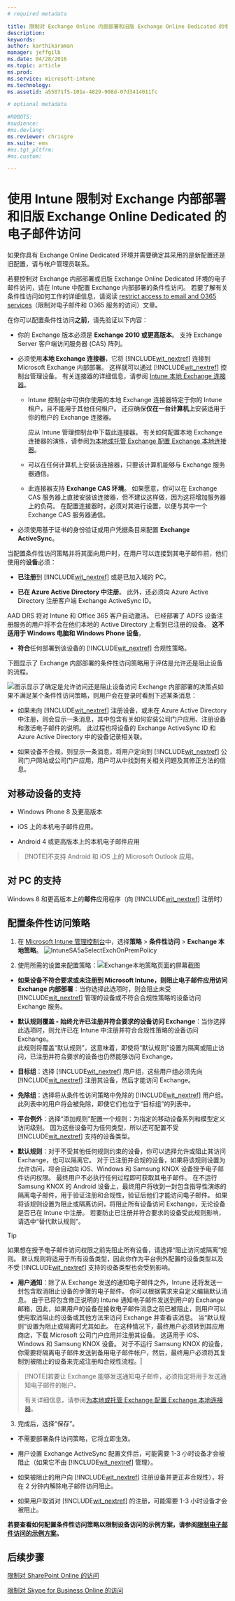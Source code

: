 ```yaml
---
# required metadata

title: 限制对 Exchange Online 内部部署和旧版 Exchange Online Dedicated 的电子邮件访问| Microsoft Intune
description:
keywords:
author: karthikaraman
manager: jeffgilb
ms.date: 04/28/2016
ms.topic: article
ms.prod:
ms.service: microsoft-intune
ms.technology:
ms.assetid: a55071f5-101e-4829-908d-07d3414011fc

# optional metadata

#ROBOTS:
#audience:
#ms.devlang:
ms.reviewer: chrisgre
ms.suite: ems
#ms.tgt_pltfrm:
#ms.custom:

---
```


# 使用 Intune 限制对 Exchange 内部部署和旧版 Exchange Online Dedicated 的电子邮件访问


如果你具有 Exchange Online Dedicated 环境并需要确定其采用的是新配置还是旧配置，请与帐户管理员联系。


若要控制对 Exchange 内部部署或旧版 Exchange Online Dedicated 环境的电子邮件访问，请在 Intune 中配置 Exchange 内部部署的条件性访问。
若要了解有关条件性访问如何工作的详细信息，请阅读 [restrict access to email and O365 services]( restrict-access-to-email-and-o365-services-with-microsoft-intune.md)（限制对电子邮件和 O365 服务的访问）文章。

在你可以配置条件性访问**之前**，请先验证以下内容：

-   你的 Exchange 版本必须是 **Exchange 2010 或更高版本**。 支持 Exchange Server 客户端访问服务器 (CAS) 阵列。

-   必须使用**本地 Exchange 连接器**，它将 [!INCLUDE[wit_nextref](../includes/wit_nextref_md.md)] 连接到 Microsoft Exchange 内部部署。 这样就可以通过 [!INCLUDE[wit_nextref](../includes/wit_nextref_md.md)] 控制台管理设备。 有关连接器的详细信息，请参阅 [Intune 本地 Exchange 连接器](intune-on-premises-exchange-connector.md)。

    -   Intune 控制台中可供你使用的本地 Exchange 连接器特定于你的 Intune 租户，且不能用于其他任何租户。 还应确保**仅在一台计算机上**安装适用于你的租户的 Exchange 连接器。

        应从 Intune 管理控制台中下载此连接器。  有关如何配置本地 Exchange 连接器的演练，请参阅[为本地或托管 Exchange 配置 Exchange 本地连接器](intune-on-premises-exchange-connector.md)。

    -   可以在任何计算机上安装该连接器，只要该计算机能够与 Exchange 服务器通信。

    -   此连接器支持 **Exchange CAS 环境**。 如果愿意，你可以在 Exchange CAS 服务器上直接安装该连接器，但不建议这样做，因为这将增加服务器上的负荷。
    在配置连接器时，必须对其进行设置，以便与其中一个 Exchange CAS 服务器通信。

-   必须使用基于证书的身份验证或用户凭据条目来配置 **Exchange ActiveSync**。

当配置条件性访问策略并将其面向用户时，在用户可以连接到其电子邮件前，他们使用的**设备**必须：

-  **已注册**到 [!INCLUDE[wit_nextref](../includes/wit_nextref_md.md)] 或是已加入域的 PC。

-  **已在 Azure Active Directory 中注册**。 此外，还必须向 Azure Active Directory 注册客户端 Exchange ActiveSync ID。

  AAD DRS 将对 Intune 和 Office 365 客户自动激活。 已经部署了 ADFS 设备注册服务的用户将不会在他们本地的 Active Directory 上看到已注册的设备。 **这不适用于 Windows 电脑和 Windows Phone 设备**。

-   **符合**任何部署到该设备的 [!INCLUDE[wit_nextref](../includes/wit_nextref_md.md)] 合规性策略。

下图显示了 Exchange 内部部署的条件性访问策略用于评估是允许还是阻止设备的流程。

![图示显示了确定是允许访问还是阻止设备访问 Exchange 内部部署的决策点](../media/ConditionalAccess8-2.png)如果不满足某个条件性访问策略，则用户会在登录时看到下述某条消息：

- 如果未向 [!INCLUDE[wit_nextref](../includes/wit_nextref_md.md)] 注册设备，或未在 Azure Active Directory 中注册，则会显示一条消息，其中包含有关如何安装公司门户应用、注册设备和激活电子邮件的说明。 此过程也将设备的 Exchange ActiveSync ID 和 Azure Active Directory 中的设备记录相关联。

-   如果设备不合规，则显示一条消息，将用户定向到 [!INCLUDE[wit_nextref](../includes/wit_nextref_md.md)] 公司门户网站或公司门户应用，用户可从中找到有关相关问题及其修正方法的信息。

## 对移动设备的支持
-   Windows Phone 8 及更高版本

-   iOS 上的本机电子邮件应用。

-   Android 4 或更高版本上的本机电子邮件应用
> [!NOTE]不支持 Android 和 iOS 上的 Microsoft Outlook 应用。

## 对 PC 的支持

Windows 8 和更高版本上的**邮件**应用程序（向 [!INCLUDE[wit_nextref](../includes/wit_nextref_md.md)] 注册时）

##  配置条件性访问策略

1.  在 [Microsoft Intune 管理控制台](https://manage.microsoft.com)中，选择**策略**  >  **条件性访问**  >  **Exchange 本地策略**。
![IntuneSA5aSelectExchOnPremPolicy](../media/IntuneSA5aSelectExchOnPremPolicy.png)

2.  使用所需的设置来配置策略：![Exchange本地策略页面的屏幕截图](../media/IntuneSA5bExchangeOnPremPolicy.png)

  - **如果设备不符合要求或未注册到 Microsoft Intune，则阻止电子邮件应用访问 Exchange 内部部署**：当你选择此选项时，则会阻止未受 [!INCLUDE[wit_nextref](../includes/wit_nextref_md.md)] 管理的设备或不符合合规性策略的设备访问 Exchange 服务。

  - **默认规则覆盖 - 始终允许已注册并符合要求的设备访问 Exchange**：当你选择此选项时，则允许已在 Intune 中注册并符合合规性策略的设备访问 Exchange。  
  此规则将覆盖“默认规则”，这意味着，即使将“默认规则”设置为隔离或阻止访问，已注册并符合要求的设备也仍然能够访问 Exchange。

  - **目标组**：选择 [!INCLUDE[wit_nextref](../includes/wit_nextref_md.md)] 用户组，这些用户组必须先向 [!INCLUDE[wit_nextref](../includes/wit_nextref_md.md)] 注册其设备，然后才能访问 Exchange。

  - **免除组**：选择将从条件性访问策略中免除的 [!INCLUDE[wit_nextref](../includes/wit_nextref_md.md)] 用户组。 此列表中的用户将会被免除，即使它们也位于“目标组”的列表中。

  - **平台例外**：选择“添加规则”配置一个规则：为指定的移动设备系列和模型定义访问级别。 因为这些设备可为任何类型，所以还可配置不受 [!INCLUDE[wit_nextref](../includes/wit_nextref_md.md)] 支持的设备类型。

  - **默认规则**：对于不受其他任何规则约束的设备，你可以选择允许或阻止其访问 Exchange，也可以隔离它。 对于已注册并合规的设备，如果将该规则设置为允许访问，将会自动向 iOS、Windows 和 Samsung KNOX 设备授予电子邮件访问权限。 最终用户不必执行任何过程即可获取其电子邮件。  在不运行 Samsung KNOX 的 Android 设备上，最终用户将收到一封包含指导性演练的隔离电子邮件，用于验证注册和合规性，验证后他们才能访问电子邮件。 如果将该规则设置为阻止或隔离访问，将阻止所有设备访问 Exchange，无论设备是否已在 Intune 中注册。 若要防止已注册并符合要求的设备受此规则影响，请选中“替代默认规则”。
>[!TIP]
>如果想在授予电子邮件访问权限之前先阻止所有设备，请选择“阻止访问或隔离”规则。 默认规则将适用于所有设备类型，因此你作为平台例外配置的设备类型以及不受 [!INCLUDE[wit_nextref](../includes/wit_nextref_md.md)] 支持的设备类型也会受到影响。

  - **用户通知**：除了从 Exchange 发送的通知电子邮件之外，Intune 还将发送一封包含取消阻止设备的步骤的电子邮件。 你可以根据需求来自定义编辑默认消息。 由于已将包含修正说明的 Intune 通知电子邮件发送到用户的 Exchange 邮箱，因此，如果用户的设备在接收电子邮件消息之前已被阻止，则用户可以使用取消阻止的设备或其他方法来访问 Exchange 并查看该消息。 当“默认规则”设置为阻止或隔离时尤其如此。  在这种情况下，最终用户必须转到其应用商店，下载 Microsoft 公司门户应用并注册其设备。 这适用于 iOS、Windows 和 Samsung KNOX 设备。  对于不运行 Samsung KNOX 的设备，你需要将隔离电子邮件发送到备用电子邮件帐户，然后，最终用户必须将其复制到被阻止的设备来完成注册和合规性流程。|
  > [!NOTE]若要让 Exchange 能够发送通知电子邮件，必须指定将用于发送通知电子邮件的帐户。
  >
  > 有关详细信息，请参阅[为本地或托管 Exchange 配置 Exchange 本地连接器](intune-on-premises-exchange-connector.md)。

3.  完成后，选择“保存”。

-   不需要部署条件访问策略，它将立即生效。

-   用户设置 Exchange ActiveSync 配置文件后，可能需要 1-3 小时设备才会被阻止（如果它不由 [!INCLUDE[wit_nextref](../includes/wit_nextref_md.md)] 管理）。

-   如果被阻止的用户向 [!INCLUDE[wit_nextref](../includes/wit_nextref_md.md)] 注册设备并更正非合规性），将在 2 分钟内解除电子邮件访问阻止。

-   如果用户取消对 [!INCLUDE[wit_nextref](../includes/wit_nextref_md.md)] 的注册，可能需要 1-3 小时设备才会被阻止。

**若要查看如何配置条件性访问策略以限制设备访问的示例方案，请参阅[限制电子邮件访问的示例方案](restrict-email-access-example-scenarios.md)。**

## 后续步骤
[限制对 SharePoint Online 的访问](restrict-access-to-sharepoint-online-with-microsoft-intune.md)

[限制对 Skype for Business Online 的访问](restrict-access-to-skype-for-business-online-with-microsoft-intune.md)


<!--HONumber=Jun16_HO2-->


